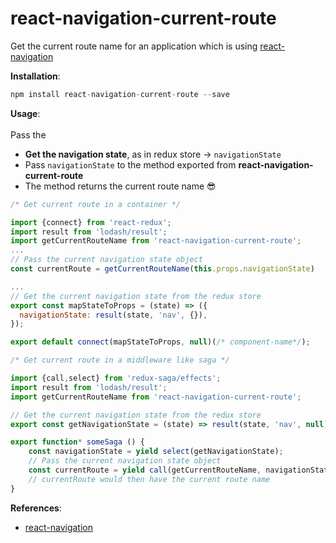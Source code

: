 # react-navigation-current-route

Get the current route name for an application which is using [react-navigation](https://github.com/react-community/react-navigation) <br>


<strong>Installation</strong>:
```javascript
npm install react-navigation-current-route --save
```

<strong>Usage</strong>:<br>
<br> Pass the <strong>
* Get the navigation state</strong>, as in redux store -> `navigationState`
* Pass `navigationState` to the method exported from <strong>react-navigation-current-route</strong>
* The method returns the current route name :sunglasses:

```javascript
/* Get current route in a container */

import {connect} from 'react-redux';
import result from 'lodash/result';
import getCurrentRouteName from 'react-navigation-current-route';
...
// Pass the current navigation state object
const currentRoute = getCurrentRouteName(this.props.navigationState)

...
// Get the current navigation state from the redux store
export const mapStateToProps = (state) => ({
  navigationState: result(state, 'nav', {}),
});

export default connect(mapStateToProps, null)(/* component-name*/);
```

```javascript
/* Get current route in a middleware like saga */

import {call,select} from 'redux-saga/effects';
import result from 'lodash/result';
import getCurrentRouteName from 'react-navigation-current-route';

// Get the current navigation state from the redux store
export const getNavigationState = (state) => result(state, 'nav', null);

export function* someSaga () {
    const navigationState = yield select(getNavigationState);
    // Pass the current navigation state object
    const currentRoute = yield call(getCurrentRouteName, navigationState);
    // currentRoute would then have the current route name  
}
```
<strong>References</strong>:
* [react-navigation](https://github.com/react-community/react-navigation)
